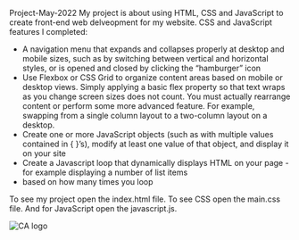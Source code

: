 Project-May-2022
My project is about using HTML, CSS and JavaScript to create front-end web delveopment for my website. 
CSS and JavaScript features I completed:
   * A navigation menu that expands and collapses properly at desktop and mobile sizes, such as by switching between vertical and horizontal styles, or is opened and closed by clicking the “hamburger” icon
   * Use Flexbox or CSS Grid to organize content areas based on mobile or desktop views. Simply applying a basic flex property so that text wraps as you change screen sizes does not count. You must actually rearrange content or perform some more advanced feature. For example, swapping from a single column layout to a two-column layout on a desktop.
   * Create one or more JavaScript objects (such as with multiple values contained in { }’s),     modify at least one value of that object, and display it on your site
   * Create a Javascript loop that dynamically displays HTML on your page - for example displaying a number of list items <li> based on how many times you loop

To see my project open the index.html file. To see CSS open the main.css file. And for JavaScript open the javascript.js.



![CA logo](https://user-images.githubusercontent.com/105435189/180914434-359b3679-e0d5-4acd-a204-7fd5c25a4045.png)
